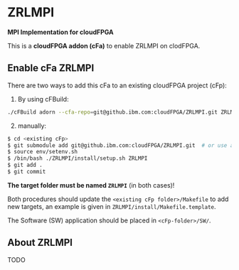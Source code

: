 ZRLMPI
===================
**MPI Implementation for cloudFPGA**

This is a **cloudFPGA addon (cFa)** to enable ZRLMPI on clodFPGA.

Enable cFa ZRLMPI
-----------------

There are two ways to add this cFa to an existing cloudFPGA project (cFp): 

1. By using cFBuild:
```bash
./cFBuild adorn --cfa-repo=git@github.ibm.com:cloudFPGA/ZRLMPI.git ZRLMPI <path-to-cFp-folder>
```

2. manually:
```bash
$ cd <existing cFp>
$ git submodule add git@github.ibm.com:cloudFPGA/ZRLMPI.git  # or use a zip-folder, if no access to github
$ source env/setenv.sh
$ /bin/bash ./ZRLMPI/install/setup.sh ZRLMPI
$ git add .
$ git commit
```

**The target folder must be named `ZRLMPI`** (in both cases)!


Both procedures should update the `<existing cFp folder>/Makefile` to add new targets, an example is given in `ZRLMPI/install/Makefile.template`.

The Software (SW) application should be placed in `<cFp-folder>/SW/`.


About ZRLMPI
--------------

TODO 




